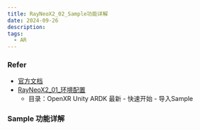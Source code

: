 ```yaml
---
title: RayNeoX2_02_Sample功能详解
date: 2024-09-26
description: 
tags:
  - AR
---
```

### Refer
- [官方文档](https://open.rayneo.cn/#/docs/x2?name=)
- [RayNeoX2_01_环境配置](https://huangkexinspace.github.io/posts/xr_rayneo/rayneo_x2_%E7%8E%AF%E5%A2%83%E9%85%8D%E7%BD%AE/)
	- 目录：OpenXR Unity ARDK 最新 - 快速开始 - 导入Sample
### Sample 功能详解
